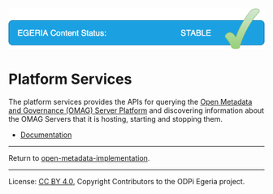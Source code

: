 <!-- SPDX-License-Identifier: CC-BY-4.0 -->
<!-- Copyright Contributors to the ODPi Egeria project. -->

![Released](../../images/egeria-content-status-released.png#pagewidth)

# Platform Services

The platform services provides the APIs for querying the
[Open Metadata and Governance (OMAG) Server Platform](https://egeria-project.org/concepts/omag-server-platform/)
and discovering information about the OMAG Servers that it is hosting, starting and stopping them.

* [Documentation](https://egeria-project.org/services/platform-services/overview)

----
Return to [open-metadata-implementation](..).

----
License: [CC BY 4.0](https://creativecommons.org/licenses/by/4.0/),
Copyright Contributors to the ODPi Egeria project.